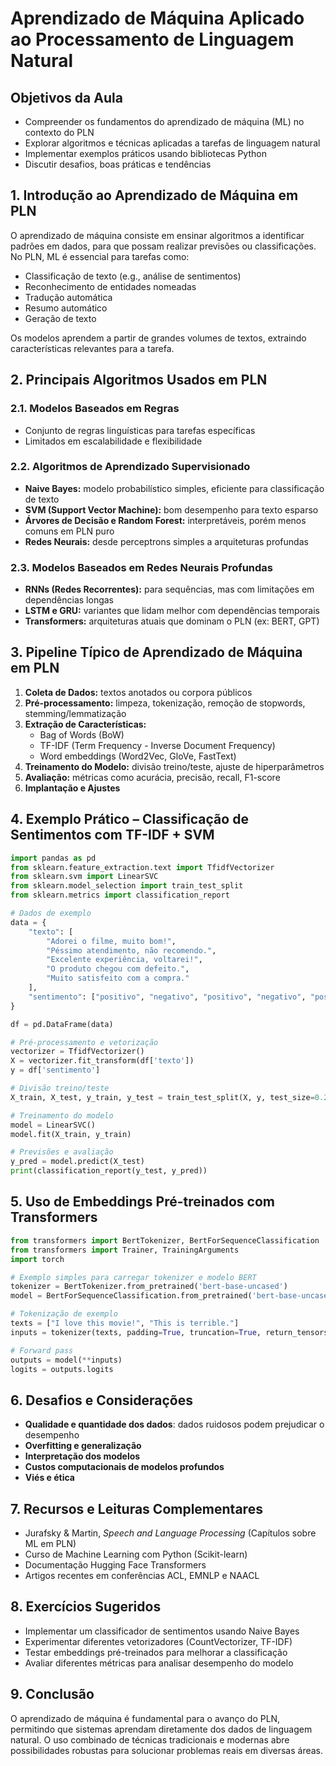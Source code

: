 # Aprendizado de Máquina Aplicado ao Processamento de Linguagem Natural

## Objetivos da Aula

- Compreender os fundamentos do aprendizado de máquina (ML) no contexto do PLN
- Explorar algoritmos e técnicas aplicadas a tarefas de linguagem natural
- Implementar exemplos práticos usando bibliotecas Python
- Discutir desafios, boas práticas e tendências


## 1. Introdução ao Aprendizado de Máquina em PLN

O aprendizado de máquina consiste em ensinar algoritmos a identificar padrões em dados, para que possam realizar previsões ou classificações. No PLN, ML é essencial para tarefas como:

- Classificação de texto (e.g., análise de sentimentos)
- Reconhecimento de entidades nomeadas
- Tradução automática
- Resumo automático
- Geração de texto

Os modelos aprendem a partir de grandes volumes de textos, extraindo características relevantes para a tarefa.


## 2. Principais Algoritmos Usados em PLN

### 2.1. Modelos Baseados em Regras

- Conjunto de regras linguísticas para tarefas específicas
- Limitados em escalabilidade e flexibilidade

### 2.2. Algoritmos de Aprendizado Supervisionado

- **Naive Bayes:** modelo probabilístico simples, eficiente para classificação de texto
- **SVM (Support Vector Machine):** bom desempenho para texto esparso
- **Árvores de Decisão e Random Forest:** interpretáveis, porém menos comuns em PLN puro
- **Redes Neurais:** desde perceptrons simples a arquiteturas profundas

### 2.3. Modelos Baseados em Redes Neurais Profundas

- **RNNs (Redes Recorrentes):** para sequências, mas com limitações em dependências longas
- **LSTM e GRU:** variantes que lidam melhor com dependências temporais
- **Transformers:** arquiteturas atuais que dominam o PLN (ex: BERT, GPT)


## 3. Pipeline Típico de Aprendizado de Máquina em PLN

1. **Coleta de Dados:** textos anotados ou corpora públicos
2. **Pré-processamento:** limpeza, tokenização, remoção de stopwords, stemming/lemmatização
3. **Extração de Características:** 
   - Bag of Words (BoW)
   - TF-IDF (Term Frequency - Inverse Document Frequency)
   - Word embeddings (Word2Vec, GloVe, FastText)
4. **Treinamento do Modelo:** divisão treino/teste, ajuste de hiperparâmetros
5. **Avaliação:** métricas como acurácia, precisão, recall, F1-score
6. **Implantação e Ajustes**


## 4. Exemplo Prático – Classificação de Sentimentos com TF-IDF + SVM

```python
import pandas as pd
from sklearn.feature_extraction.text import TfidfVectorizer
from sklearn.svm import LinearSVC
from sklearn.model_selection import train_test_split
from sklearn.metrics import classification_report

# Dados de exemplo
data = {
    "texto": [
        "Adorei o filme, muito bom!",
        "Péssimo atendimento, não recomendo.",
        "Excelente experiência, voltarei!",
        "O produto chegou com defeito.",
        "Muito satisfeito com a compra."
    ],
    "sentimento": ["positivo", "negativo", "positivo", "negativo", "positivo"]
}

df = pd.DataFrame(data)

# Pré-processamento e vetorização
vectorizer = TfidfVectorizer()
X = vectorizer.fit_transform(df['texto'])
y = df['sentimento']

# Divisão treino/teste
X_train, X_test, y_train, y_test = train_test_split(X, y, test_size=0.2, random_state=42)

# Treinamento do modelo
model = LinearSVC()
model.fit(X_train, y_train)

# Previsões e avaliação
y_pred = model.predict(X_test)
print(classification_report(y_test, y_pred))
```


## 5. Uso de Embeddings Pré-treinados com Transformers

```python
from transformers import BertTokenizer, BertForSequenceClassification
from transformers import Trainer, TrainingArguments
import torch

# Exemplo simples para carregar tokenizer e modelo BERT
tokenizer = BertTokenizer.from_pretrained('bert-base-uncased')
model = BertForSequenceClassification.from_pretrained('bert-base-uncased')

# Tokenização de exemplo
texts = ["I love this movie!", "This is terrible."]
inputs = tokenizer(texts, padding=True, truncation=True, return_tensors="pt")

# Forward pass
outputs = model(**inputs)
logits = outputs.logits
```


## 6. Desafios e Considerações

* **Qualidade e quantidade dos dados**: dados ruidosos podem prejudicar o desempenho
* **Overfitting e generalização**
* **Interpretação dos modelos**
* **Custos computacionais de modelos profundos**
* **Viés e ética**

## 7. Recursos e Leituras Complementares

* Jurafsky & Martin, *Speech and Language Processing* (Capítulos sobre ML em PLN)
* Curso de Machine Learning com Python (Scikit-learn)
* Documentação Hugging Face Transformers
* Artigos recentes em conferências ACL, EMNLP e NAACL


## 8. Exercícios Sugeridos

* Implementar um classificador de sentimentos usando Naive Bayes
* Experimentar diferentes vetorizadores (CountVectorizer, TF-IDF)
* Testar embeddings pré-treinados para melhorar a classificação
* Avaliar diferentes métricas para analisar desempenho do modelo


## 9. Conclusão

O aprendizado de máquina é fundamental para o avanço do PLN, permitindo que sistemas aprendam diretamente dos dados de linguagem natural. O uso combinado de técnicas tradicionais e modernas abre possibilidades robustas para solucionar problemas reais em diversas áreas.
